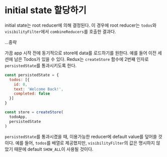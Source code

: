 # initial state 할당하기

initial state는 root reducer에 의해 결정된다. 이 경우에 root reducer는 `todos`와 `visibilityFilter`에서 `combineReducers`를 호출한 결과다.

...중략

가끔 app 시작 전에 동기적으로 store에 data를 로드하기를 원한다. 예를 들어 이전 세션에 남은 Todos가 있을 수 있다. Redux는 `createStore` 함수에 2번쨰 인자로 `persistedState`를 통과시키도록 한다.

```javascript
const persistedState = {
  todos: [{
    id: 0,
    text: 'Welcome Back!',
    completed: false
  }]
}

const store = createStore(
  todoApp,
  persistedState
)
```

`persistedState`를 통과시켰을 때, 이용가능한 reducer에 default value를 덮어쓸 것이다. 예를 들어, `todos`를 배열로 제공했지만, `visibilityFilter`의 값은 명시하지 않았기 때문에 default `SHOW_ALL`이 사용될 것이다.

